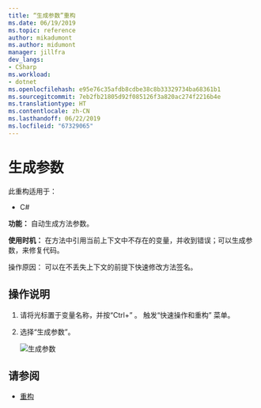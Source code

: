 ```yaml
---
title: “生成参数”重构
ms.date: 06/19/2019
ms.topic: reference
author: mikadumont
ms.author: midumont
manager: jillfra
dev_langs:
- CSharp
ms.workload:
- dotnet
ms.openlocfilehash: e95e76c35afdb8cdbe38c8b33329734ba68361b1
ms.sourcegitcommit: 7eb2fb21805d92f085126f3a820ac274f2216b4e
ms.translationtype: HT
ms.contentlocale: zh-CN
ms.lasthandoff: 06/22/2019
ms.locfileid: "67329065"
---
```

# <a name="generate-parameter"></a>生成参数

此重构适用于：

- C#

**功能：** 自动生成方法参数。

**使用时机：** 在方法中引用当前上下文中不存在的变量，并收到错误；可以生成参数，来修复代码。 

操作原因：  可以在不丢失上下文的前提下快速修改方法签名。

## <a name="how-to"></a>操作说明

1. 请将光标置于变量名称，并按“Ctrl+”   。 触发“快速操作和重构”  菜单。
1. 选择“生成参数”。 

   ![生成参数](media/generate-parameter.png) 

## <a name="see-also"></a>请参阅

- [重构](../refactoring-in-visual-studio.md)
